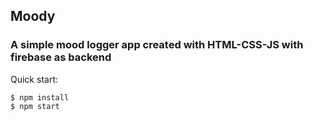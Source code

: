 ## Moody
### A simple mood logger app created with HTML-CSS-JS with firebase as backend

Quick start:

```
$ npm install
$ npm start
````
